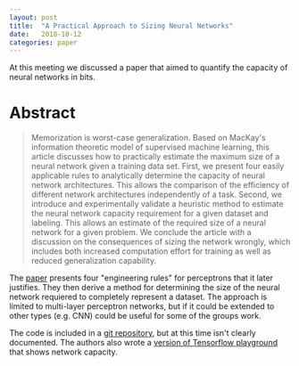 ```yaml
---
layout: post
title:  "A Practical Approach to Sizing Neural Networks"
date:   2018-10-12
categories: paper
---
```


At this meeting we discussed a paper that aimed to quantify the capacity of neural networks in bits. 

# Abstract

>Memorization is worst-case generalization. Based on MacKay's information theoretic model of supervised machine learning, this article discusses how to practically estimate the maximum size of a neural network given a training data set. First, we present four easily applicable rules to analytically determine the capacity of neural network architectures. This allows the comparison of the efficiency of different network architectures independently of a task. Second, we introduce and experimentally validate a heuristic method to estimate the neural network capacity requirement for a given dataset and labeling. This allows an estimate of the required size of a neural network for a given problem. We conclude the article with a discussion on the consequences of sizing the network wrongly, which includes both increased computation effort for training as well as reduced generalization capability.


The [paper] presents four "engineering rules" for perceptrons that it later justifies. They then derive a method for determining the size of the neural network requiered to completely represent a dataset. The approach is limited to multi-layer perceptron networks, but if it could be extended to other types (e.g. CNN) could be useful for some of the groups work.

The code is included in a [git repository], but at this time isn't clearly documented. The authors also wrote a [version of Tensorflow playground][tfmeter] that shows network capacity.

[paper]: https://arxiv.org/abs/1810.02328
[git repository]: https://github.com/fractor/nntailoring
[tfmeter]: http://tfmeter.icsi.berkeley.edu
